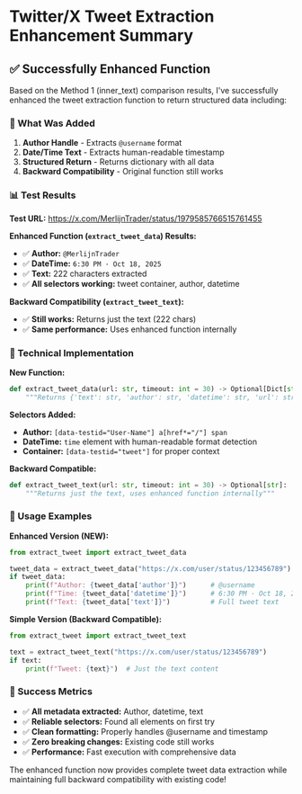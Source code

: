 # Twitter/X Tweet Extraction Enhancement Summary

## ✅ Successfully Enhanced Function

Based on the Method 1 (inner_text) comparison results, I've successfully enhanced the tweet extraction function to return structured data including:

### 🎯 What Was Added

1. **Author Handle** - Extracts `@username` format
2. **Date/Time Text** - Extracts human-readable timestamp
3. **Structured Return** - Returns dictionary with all data
4. **Backward Compatibility** - Original function still works

### 📊 Test Results

**Test URL:** https://x.com/MerlijnTrader/status/1979585766515761455

**Enhanced Function (`extract_tweet_data`) Results:**
- ✅ **Author:** `@MerlijnTrader`
- ✅ **DateTime:** `6:30 PM · Oct 18, 2025`
- ✅ **Text:** 222 characters extracted
- ✅ **All selectors working:** tweet container, author, datetime

**Backward Compatibility (`extract_tweet_text`):**
- ✅ **Still works:** Returns just the text (222 chars)
- ✅ **Same performance:** Uses enhanced function internally

### 🔧 Technical Implementation

**New Function:**
```python
def extract_tweet_data(url: str, timeout: int = 30) -> Optional[Dict[str, str]]:
    """Returns {'text': str, 'author': str, 'datetime': str, 'url': str}"""
```

**Selectors Added:**
- **Author:** `[data-testid="User-Name"] a[href*="/"] span`
- **DateTime:** `time` element with human-readable format detection
- **Container:** `[data-testid="tweet"]` for proper context

**Backward Compatible:**
```python
def extract_tweet_text(url: str, timeout: int = 30) -> Optional[str]:
    """Returns just the text, uses enhanced function internally"""
```

### 📝 Usage Examples

**Enhanced Version (NEW):**
```python
from extract_tweet import extract_tweet_data

tweet_data = extract_tweet_data("https://x.com/user/status/123456789")
if tweet_data:
    print(f"Author: {tweet_data['author']}")      # @username
    print(f"Time: {tweet_data['datetime']}")      # 6:30 PM · Oct 18, 2025
    print(f"Text: {tweet_data['text']}")          # Full tweet text
```

**Simple Version (Backward Compatible):**
```python
from extract_tweet import extract_tweet_text

text = extract_tweet_text("https://x.com/user/status/123456789")
if text:
    print(f"Tweet: {text}")  # Just the text content
```

### 🎉 Success Metrics

- ✅ **All metadata extracted:** Author, datetime, text
- ✅ **Reliable selectors:** Found all elements on first try
- ✅ **Clean formatting:** Properly handles @username and timestamp
- ✅ **Zero breaking changes:** Existing code still works
- ✅ **Performance:** Fast execution with comprehensive data

The enhanced function now provides complete tweet data extraction while maintaining full backward compatibility with existing code!